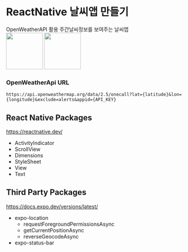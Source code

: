 # ReactNative 날씨앱 만들기 
OpenWeatherAPI 활용 주간날씨정보를 보여주는 날씨앱   
<img src="../WeatherApp/assets/weather1.jpg" width="100px">
<img src="../WeatherApp/assets/weather2.jpg" width="100px">

### OpenWeatherApi URL
```
https://api.openweathermap.org/data/2.5/onecall?lat={latitude}&lon={longitude}&exclude=alerts&appid={API_KEY}
```
## React Native Packages
https://reactnative.dev/
- ActivityIndicator
- ScrollView 
- Dimensions
- StyleSheet
- View
- Text

## Third Party Packages 
https://docs.expo.dev/versions/latest/
- expo-location
  - requestForegroundPermissionsAsync
  - getCurrentPositionAsync
  - reverseGeocodeAsync
- expo-status-bar

